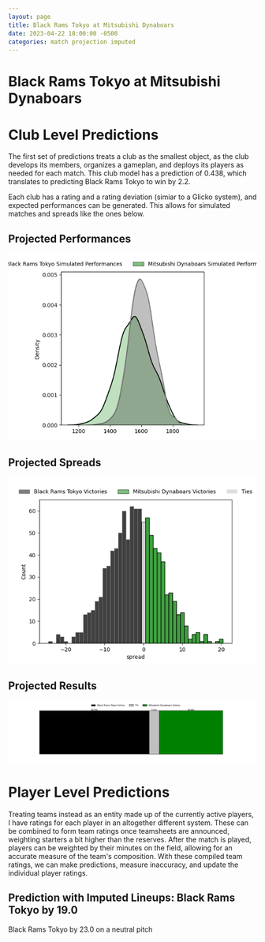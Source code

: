 ```yaml
---  
layout: page  
title: Black Rams Tokyo at Mitsubishi Dynaboars  
date: 2023-04-22 18:00:00 -0500  
categories: match projection imputed  
---
```

# Black Rams Tokyo at Mitsubishi Dynaboars

# Club Level Predictions


The first set of predictions treats a club as the smallest object, as the club develops its members, organizes a gameplan, and deploys its players as needed for each match. This club model has a prediction of 0.438, which translates to predicting Black Rams Tokyo to win by 2.2.

Each club has a rating and a rating deviation (simiar to a Glicko system), and expected performances can be generated. This allows for simulated matches and spreads like the ones below.
## Projected Performances


![Projected Performances](plots/performances_2023-04-22-MitsubishiDynaboars-BlackRamsTokyo.png)
## Projected Spreads


![Projected Spreads](plots/spreads_2023-04-22-MitsubishiDynaboars-BlackRamsTokyo.png)
## Projected Results


![Projected Results](plots/resultbar_2023-04-22-MitsubishiDynaboars-BlackRamsTokyo.png)
# Player Level Predictions


Treating teams instead as an entity made up of the currently active players, I have ratings for each player in an altogether different system. These can be combined to form team ratings once teamsheets are announced, weighting starters a bit higher than the reserves. After the match is played, players can be weighted by their minutes on the field, allowing for an accurate measure of the team's composition. With these compiled team ratings, we can make predictions, measure inaccuracy, and update the individual player ratings.
## Prediction with Imputed Lineups: Black Rams Tokyo by 19.0


Black Rams Tokyo by 23.0 on a neutral pitch

